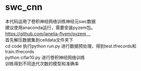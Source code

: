 # swc_cnn
本代码运用了卷积神经网络训练神经元swc数据<br>
建议使用anaconda运行，需要安装pyzem包。<br>
https://github.com/janelia-flyem/pyzem　<br>
首先解压数据集到celldata文件夹下<br> 
cd code 执行python run.py 进行数据预处理，得到test.tfrecords和train.tfrecords<br> 
python cifar10.py 进行卷积神经网络训练<br> 
训练得到不同迭代次数的模型和准确率
